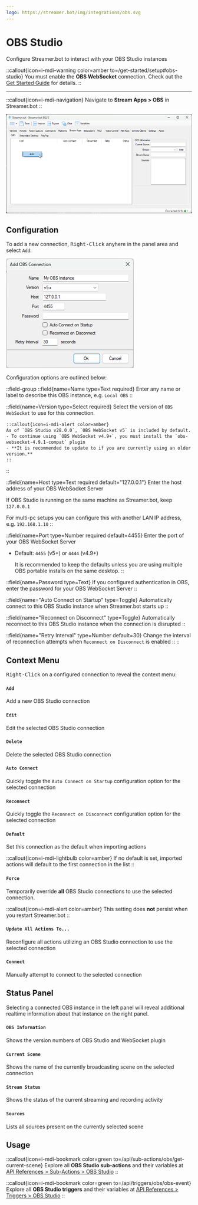 ```yaml
---
logo: https://streamer.bot/img/integrations/obs.svg
---
```


# OBS Studio
Configure Streamer.bot to interact with your OBS Studio instances

::callout{icon=i-mdi-warning color=amber to=/get-started/setup#obs-studio}
You must enable the **OBS WebSocket** connection. Check out the [Get Started Guide](/get-started/setup#obs-studio) for details.
::

---

::callout{icon=i-mdi-navigation}
Navigate to **Stream Apps > OBS** in Streamer.bot
::

![OBS Studio Configuration](assets/obs-studio.png)

## Configuration
To add a new connection, <kbd>Right-Click</kbd> anyhere in the panel area and select `Add`:

![OBS Studio Add Connection](assets/obs-studio-add-connection.png)

Configuration options are outlined below:

::field-group
  ::field{name=Name type=Text required}
  Enter any name or label to describe this OBS instance, e.g. `Local OBS`
  ::

  ::field{name=Version type=Select required}
    Select the version of `OBS WebSocket` to use for this connection.

    ::callout{icon=i-mdi-alert color=amber}
    As of `OBS Studio v28.0.0`, `OBS WebSocket v5` is included by default.
    - To continue using `OBS WebSocket v4.9+`, you must install the `obs-websocket-4.9.1-compat` plugin
    - **It is recommended to update to if you are currently using an older version.**
    ::
  ::

  ::field{name=Host type=Text required default="127.0.0.1"}
  Enter the host address of your OBS WebSocket Server

  If OBS Studio is running on the same machine as Streamer.bot, keep `127.0.0.1`

  For multi-pc setups you can configure this with another LAN IP address, e.g. `192.168.1.10`
  ::

  ::field{name=Port type=Number required default=4455}
  Enter the port of your OBS WebSocket Server
  - Default: `4455` (v5+) or `4444` (v4.9+)

    It is recommended to keep the defaults unless you are using multiple OBS portable installs on the same desktop.
  ::

  ::field{name=Password type=Text}
  If you configured authentication in OBS, enter the password for your OBS WebSocket Server
  ::

  ::field{name="Auto Connect on Startup" type=Toggle}
  Automatically connect to this OBS Studio instance when Streamer.bot starts up
  ::

  ::field{name="Reconnect on Disconnect" type=Toggle}
  Automatically reconnect to this OBS Studio instance when the connection is disrupted
  ::

  ::field{name="Retry Interval" type=Number default=30}
  Change the interval of reconnection attempts when `Reconnect on Disconnect` is enabled
  ::
::

## Context Menu
<kbd>Right-Click</kbd> on a configured connection to reveal the context menu:

#### `Add`
Add a new OBS Studio connection

#### `Edit`
Edit the selected OBS Studio connection

#### `Delete`
Delete the selected OBS Studio connection

#### `Auto Connect`
Quickly toggle the `Auto Connect on Startup` configuration option for the selected connection

#### `Reconnect`
Quickly toggle the `Reconnect on Disconnect` configuration option for the selected connection

#### `Default`
Set this connection as the default when importing actions

::callout{icon=i-mdi-lightbulb color=amber}
If no default is set, imported actions will default to the first connection in the list
::

#### `Force`
Temporarily override **all** OBS Studio connections to use the selected connection.

::callout{icon=i-mdi-alert color=amber}
This setting does **not** persist when you restart Streamer.bot
::

#### `Update All Actions To...`
Reconfigure all actions utilizing an OBS Studio connection to use the selected connection

#### `Connect`
Manually attempt to connect to the selected connection

## Status Panel
Selecting a connected OBS instance in the left panel will reveal additional realtime information about that instance on the right panel.

#### `OBS Information`
Shows the version numbers of OBS Studio and WebSocket plugin

#### `Current Scene`
Shows the name of the currently broadcasting scene on the selected connection

#### `Stream Status`
Shows the status of the current streaming and recording activity

#### `Sources`
Lists all sources present on the currently selected scene

## Usage
::callout{icon=i-mdi-bookmark color=green to=/api/sub-actions/obs/get-current-scene}
Explore all **OBS Studio sub-actions** and their variables at [API References > Sub-Actions > OBS Studio](/api/sub-actions/obs/get-current-scene)
::

::callout{icon=i-mdi-bookmark color=green to=/api/triggers/obs/obs-event}
Explore all **OBS Studio triggers** and their variables at [API References > Triggers > OBS Studio](/api/triggers/obs/event)
::